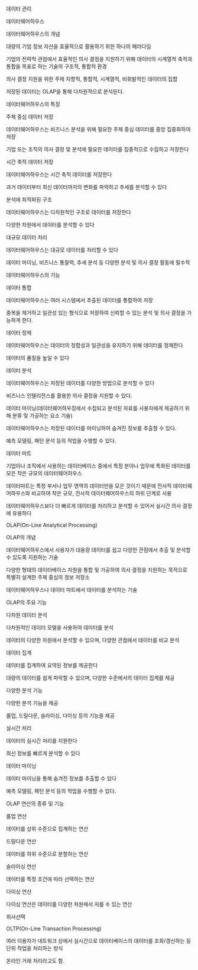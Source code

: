 데이터 관리

데이터웨어하우스

데이터웨어하우스의 개념

대량의 기업 정보 자산을 효율적으로 활용하기 위한 하나의 패러다임

기업의 전략적 관점에서 효율적인 의사 결정을 지원하기 위해 데이터의 시계열적 축적과 통합을 목표로 하는 기술의 구조적, 통합적 환경

의사 결정 지원을 위한 주제 지향적, 통합적, 시계열적, 비휘발적인 데이터의 집합

저장된 데이터는 OLAP을 통해 다차원적으로 분석된다.

데이터웨어하우스의 특징

주제 중심 데이터 저장

데이터웨어하우스는 비즈니스 분석을 위해 필요한 주제 중심 데이터를 중앙 집중화하여 저장

기업 또는 조직의 의사 결정 및 분석에 필요한 데이터를 집중적으로 수집하고 저장한다

시간 축적 데이터 저장

데이터웨어하우스는 시간 축적 데이터를 저장한다

과거 데이터부터 최신 데이터까지의 변화를 파악하고 추세를 분석할 수 있다

분석에 최적화된 구조

데이터웨어하우스는 다차원적인 구조로 데이터를 저장한다

다양한 차원에서 데이터를 분석할 수 있다

대규모 데이터 처리

데이터웨어하우스는 대규모 데이터를 처리할 수 있다

데이터 마이닝, 비즈니스 통찰력, 추세 분석 등 다양한 분석 및 의사 결정 활동에 필수적

데이터웨어하우스의  기능

데이터 통합

데이터웨어하우스는 여러 시스템에서 추출된 데이터를 통합하여 저장

중복을 제거하고 일관성 있는 형식으로 저장하여 신뢰할 수 있는 분석 및 의사 결정을 가능하게 한다.

데이터 정제

데이터웨어하우스는 데이터의 정합성과 일관성을 유지하기 위해 데이터를 정제한다

데이터의 품질을 높일 수 있다

데이터 분석

데이터웨어하우스는 저장된 데이터를 다양한 방법으로 분석할 수 있다

비즈니스 인텔리전스를 활용한 의사 결정을 지원할 수 있다.

데이터 마이닝(데이터웨어하우징에서 수집되고 분석된 자료를 사용자에게 제공하기 위해 분류 및 가공하는 요소 기술)

데이터웨어하우스는 저장된 데이터를 마이닝하여 숨겨진 정보를 추출할 수 있다.

예측 모델링, 패턴 분석 등의 작업을 수행할 수 있다.

데이터 마트

기업이나 조직에서 사용하는 데이터베이스 중에서 특정 분야나 업무에 특화된 데이터를 모은 작은 규모의 데이터웨어하우스

데이터마트는 특정 부서나 업무 영역의 데이터만을 모은 것이기 때문에 전사적 데이터웨어하우스와 비교하여 작은 규모, 전사적 데이터웨어하우스의 하위 단계로 사용

데이터웨어하우스보다 더 빠르게 데이터를 처리하고 분석할 수 있어서 실시간 의사 결정에 유용하다

OLAP(On-Line Analytical Processing)

OLAP의 개념

데이터웨어하우스에서 사용자가 대용량 데이터를 쉽고 다양한 관점에서 추출 및 분석할 수 있도록 지원하는 기술

다양한 형태의 데이터베이스 자원을 통합 및 가공하여 의사 결정을 지원하는 목적으로 특별히 설계한 주제 중심의 정보 저장소

데이터웨어하우스나 데이터 마트에서 데이터를 분석하는 기술

OLAP의 주요 기능

다차원 데이터 분석

다차원적인 데이터 모델을 사용하여 데이터를 분석

데이터의 다양한 차원에서 분석할 수 있으며, 다양한 관점에서 데이터를 비교 분석

데이터 집계

데이터를 집계하여 요약된 정보를 제공한다

대량의 데이터를 쉽게 파악할 수 있으며, 다양한 수준에서의 데이터 집계를 제공

다양한 분석 기능

다양한 분석 기능을 제공

롤업, 드릴다운, 슬라이싱, 다이싱 등의 기능을 제공

실시간 처리

데이터의 실시간 처리를 지원한다

최신 정보를 빠르게 분석할 수 있다

데이터 마이닝

데이터 마이닝을 통해 숨겨진 정보를 추출할 수 있다

예측 모델링, 패턴 분석 등의 작업을 수행할 수 있다.

OLAP 연산의 종류 및 기능

롤업 연산

데이터를 상위 수준으로 집계하는 연산

드릴다운 연산

데이터를 하위 수준으로 분할하는 연산

슬라이싱 연산

데이터를 특정 조건에 따라 선택하는 연산

다이싱 연산

다이싱 연산은 데이터를 다양한 차원에서 자를 수 있는 연산

취사선택

OLTP(On-Line Transaction Processing)

여러 이용자가 네트워크 상에서 실시간으로 데이터베이스의 데이터를 조회/갱신하는 등 단위 작업을 처리하는 방식

온라인 거래 처리라고도 함.